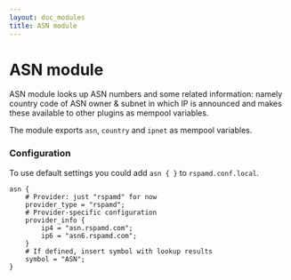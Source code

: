 ```yaml
---
layout: doc_modules
title: ASN module
---
```


# ASN module

ASN module looks up ASN numbers and some related information: namely country code of ASN owner & subnet in which IP is announced and makes these available to other plugins as mempool variables.

The module exports `asn`, `country` and `ipnet` as mempool variables.

### Configuration

To use default settings you could add `asn { }` to `rspamd.conf.local`.

~~~ucl
asn {
	# Provider: just "rspamd" for now
	provider_type = "rspamd";
	# Provider-specific configuration
	provider_info {
		ip4 = "asn.rspamd.com";
		ip6 = "asn6.rspamd.com";
	}
	# If defined, insert symbol with lookup results
	symbol = "ASN";
}
~~~
